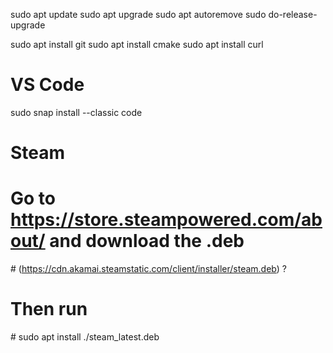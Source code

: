 sudo apt update
sudo apt upgrade
sudo apt autoremove
sudo do-release-upgrade

sudo apt install git
sudo apt install cmake
sudo apt install curl

# VS Code
sudo snap install --classic code

# Steam
# Go to https://store.steampowered.com/about/ and download the .deb
# (https://cdn.akamai.steamstatic.com/client/installer/steam.deb) ?
# Then run
# sudo apt install ./steam_latest.deb
